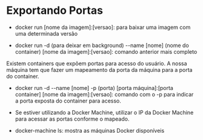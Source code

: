 # Exportando Portas
- docker run [nome da imagem]:[versao]: para baixar uma imagem com uma determinada versão

- docker run -d (para deixar em background) --name [nome] (nome do container) [nome da imagem]:[versao]: comando anterior mais completo

Existem containers que expõem portas para acesso do usuário.
A nossa máquina tem que fazer um mapeamento da porta da máquina para a porta do container.

- docker run -d --name [nome] -p (porta) [porta máquina]:[porta container] [nome da imagem]:[versao]: comando com o -p para indicar a porta exposta do container para acesso.

- Se estiver utilizando a Docker Machine, utilizar o IP da Docker Machine para acessar as portas conforme o mapeado.

- docker-machine ls: mostra as máquinas Docker disponíveis